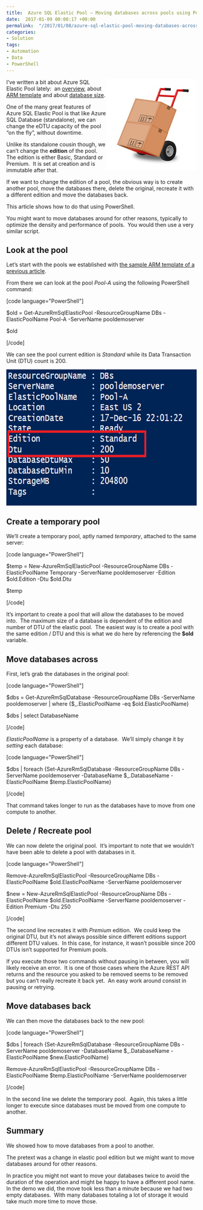```yaml
---
title:  Azure SQL Elastic Pool – Moving databases across pools using PowerShell
date:  2017-01-09 00:00:17 +00:00
permalink:  "/2017/01/08/azure-sql-elastic-pool-moving-databases-across-pools-using-powershell/"
categories:
- Solution
tags:
- Automation
- Data
- PowerShell
---
```

<a href="assets/2017/1/azure-sql-elastic-pool-moving-databases-across-pools-using-powershell/hand-truck-564242_6401.jpg"><img style="background-image:none;float:right;padding-top:0;padding-left:0;display:inline;padding-right:0;border-width:0;" title="hand-truck-564242_640[1]" src="assets/2017/1/azure-sql-elastic-pool-moving-databases-across-pools-using-powershell/hand-truck-564242_6401_thumb.jpg" alt="hand-truck-564242_640[1]" width="240" height="240" align="right" border="0" /></a>

I’ve written a bit about Azure SQL Elastic Pool lately:  an <a href="http://vincentlauzon.com/2016/12/18/azure-sql-elastic-pool-overview/">overview</a>, about <a href="http://vincentlauzon.com/2016/12/21/azure-sql-elastic-pool-arm-templates/">ARM template</a> and about <a href="http://vincentlauzon.com/2017/01/04/azure-sql-elastic-pool-database-size/">database size</a>.

One of the many great features of Azure SQL Elastic Pool is that like Azure SQL Database (standalone), we can change the eDTU capacity of the pool “on the fly”, without downtime.

Unlike its standalone cousin though, we can’t change the <strong>edition</strong> of the pool.  The edition is either Basic, Standard or Premium.  It is set at creation and is immutable after that.

If we want to change the edition of a pool, the obvious way is to create another pool, move the databases there, delete the original, recreate it with a different edition and move the databases back.

This article shows how to do that using PowerShell.

You might want to move databases around for other reasons, typically to optimize the density and performance of pools.  You would then use a very similar script.
<h2>Look at the pool</h2>
Let’s start with the pools we established with <a href="http://vincentlauzon.com/2016/12/21/azure-sql-elastic-pool-arm-templates/">the sample ARM template of a previous article</a>.

From there we can look at the pool <em>Pool-A</em> using the following PowerShell command:

[code language="PowerShell"]

$old = Get-AzureRmSqlElasticPool -ResourceGroupName DBs -ElasticPoolName Pool-A -ServerName pooldemoserver

$old

[/code]

We can see the pool current edition is <em>Standard</em> while its Data Transaction Unit (DTU) count is 200.

<a href="assets/2017/1/azure-sql-elastic-pool-moving-databases-across-pools-using-powershell/image20.png"><img style="background-image:none;float:none;padding-top:0;padding-left:0;margin-left:auto;display:block;padding-right:0;margin-right:auto;border:0;" title="image" src="assets/2017/1/azure-sql-elastic-pool-moving-databases-across-pools-using-powershell/image_thumb20.png" alt="image" width="640" height="359" border="0" /></a>
<h2>Create a temporary pool</h2>
We’ll create a temporary pool, aptly named <em>temporary</em>, attached to the same server:

[code language="PowerShell"]

$temp = New-AzureRmSqlElasticPool -ResourceGroupName DBs -ElasticPoolName Temporary -ServerName pooldemoserver -Edition $old.Edition -Dtu $old.Dtu

$temp

[/code]

It’s important to create a pool that will allow the databases to be moved into.  The maximum size of a database is dependent of the edition and number of DTU of the elastic pool.  The easiest way is to create a pool with the same edition / DTU and this is what we do here by referencing the <strong>$old</strong> variable.
<h2>Move databases across</h2>
First, let’s grab the databases in the original pool:

[code language="PowerShell"]

$dbs = Get-AzureRmSqlDatabase -ResourceGroupName DBs -ServerName pooldemoserver | where {$_.ElasticPoolName -eq $old.ElasticPoolName}

$dbs | select DatabaseName

[/code]

<em>ElasticPoolName</em> is a property of a database.  We’ll simply change it by <em>setting</em> each database:

[code language="PowerShell"]

$dbs | foreach {Set-AzureRmSqlDatabase -ResourceGroupName DBs -ServerName pooldemoserver -DatabaseName $_.DatabaseName -ElasticPoolName $temp.ElasticPoolName}

[/code]

That command takes longer to run as the databases have to move from one compute to another.
<h2>Delete / Recreate pool</h2>
We can now delete the original pool.  It’s important to note that we wouldn’t have been able to delete a pool with databases in it.

[code language="PowerShell"]

Remove-AzureRmSqlElasticPool -ResourceGroupName DBs -ElasticPoolName $old.ElasticPoolName -ServerName pooldemoserver

$new = New-AzureRmSqlElasticPool -ResourceGroupName DBs -ElasticPoolName $old.ElasticPoolName -ServerName pooldemoserver -Edition Premium -Dtu 250

[/code]

The second line recreates it with <em>Premium</em> edition.  We could keep the original DTU, but it’s not always possible since different editions support different DTU values.  In this case, for instance, it wasn’t possible since 200 DTUs isn’t supported for Premium pools.

If you execute those two commands without pausing in between, you will likely receive an error.  It is one of those cases where the Azure REST API returns and the resource you asked to be removed seems to be removed but you can’t really recreate it back yet.  An easy work around consist in pausing or retrying.
<h2>Move databases back</h2>
We can then move the databases back to the new pool:

[code language="PowerShell"]

$dbs | foreach {Set-AzureRmSqlDatabase -ResourceGroupName DBs -ServerName pooldemoserver -DatabaseName $_.DatabaseName -ElasticPoolName $new.ElasticPoolName}

Remove-AzureRmSqlElasticPool -ResourceGroupName DBs -ElasticPoolName $temp.ElasticPoolName -ServerName pooldemoserver

[/code]

In the second line we delete the temporary pool.  Again, this takes a little longer to execute since databases must be moved from one compute to another.
<h2>Summary</h2>
We showed how to move databases from a pool to another.

The pretext was a change in elastic pool edition but we might want to move databases around for other reasons.

In practice you might not want to move your databases twice to avoid the duration of the operation and might be happy to have a different pool name.  In the demo we did, the move took less than a minute because we had two empty databases.  With many databases totaling a lot of storage it would take much more time to move those.